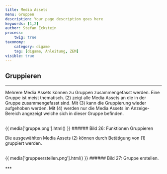 ```yaml
---
title: Media Assets
menu: Gruppen
description: Your page description goes here
keywords: [1,2]
author: Stefan Eckstein
process:
	twig: true
taxonomy:
    category: digame
    tag: [digame, Anleitung, ZEM]
visible: true
---
```


## Gruppieren
***
Mehrere Media Assets können zu Gruppen zusammengefasst werden. Eine Gruppe ist meist thematisch.(2) zeigt alle Media Assets an die in der Gruppe zusammengefasst sind. Mit (3) kann die Gruppierung wieder aufgehoben werden. Mit (4) werden nur die Media Assets im Anzeige-Bereich angezeigt welche sich in dieser Gruppe befinden.

<br>
{{ media['gruppe.png'].html() }}
###### Bild 26: Funktionen Gruppieren
<br>

Die ausgewählten Media Assets (2) können durch Betätigung von (1) gruppiert werden.

<br>
{{ media['gruppeerstellen.png'].html() }}
###### Bild 27: Gruppe erstellen.
<br>

<br>
***



